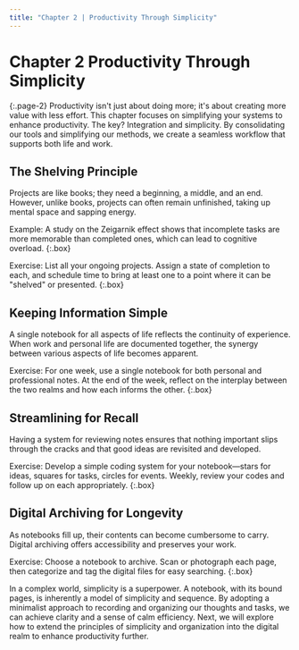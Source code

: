 ```yaml
---
title: "Chapter 2 | Productivity Through Simplicity"
---
```


# **Chapter 2** Productivity Through Simplicity
{:.page-2}
Productivity isn't just about doing more; it's about creating more value with less effort. This chapter focuses on simplifying your systems to enhance productivity. The key? Integration and simplicity. By consolidating our tools and simplifying our methods, we create a seamless workflow that supports both life and work.

## **The Shelving Principle**

Projects are like books; they need a beginning, a middle, and an end. However, unlike books, projects can often remain unfinished, taking up mental space and sapping energy.

Example: A study on the Zeigarnik effect shows that incomplete tasks are more memorable than completed ones, which can lead to cognitive overload.
{:.box}

Exercise: List all your ongoing projects. Assign a state of completion to each, and schedule time to bring at least one to a point where it can be "shelved" or presented.
{:.box}

## **Keeping Information Simple**

A single notebook for all aspects of life reflects the continuity of experience. When work and personal life are documented together, the synergy between various aspects of life becomes apparent.

Exercise: For one week, use a single notebook for both personal and professional notes. At the end of the week, reflect on the interplay between the two realms and how each informs the other.
{:.box}

## **Streamlining for Recall**

Having a system for reviewing notes ensures that nothing important slips through the cracks and that good ideas are revisited and developed.

Exercise: Develop a simple coding system for your notebook—stars for ideas, squares for tasks, circles for events. Weekly, review your codes and follow up on each appropriately.
{:.box}

## **Digital Archiving for Longevity**

As notebooks fill up, their contents can become cumbersome to carry. Digital archiving offers accessibility and preserves your work.

Exercise: Choose a notebook to archive. Scan or photograph each page, then categorize and tag the digital files for easy searching.
{:.box}

In a complex world, simplicity is a superpower. A notebook, with its bound pages, is inherently a model of simplicity and sequence. By adopting a minimalist approach to recording and organizing our thoughts and tasks, we can achieve clarity and a sense of calm efficiency. Next, we will explore how to extend the principles of simplicity and organization into the digital realm to enhance productivity further.

